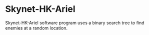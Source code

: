 # Skynet-HK-Ariel

Skynet-HK-Ariel software program uses a binary search tree to find enemies at a random location.
